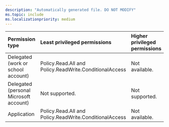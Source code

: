 ```yaml
---
description: "Automatically generated file. DO NOT MODIFY"
ms.topic: include
ms.localizationpriority: medium
---
```


|Permission type|Least privileged permissions|Higher privileged permissions|
|:---|:---|:---|
|Delegated (work or school account)|Policy.Read.All and Policy.ReadWrite.ConditionalAccess| Not available.|
|Delegated (personal Microsoft account)|Not supported.|Not supported.|
|Application|Policy.Read.All and Policy.ReadWrite.ConditionalAccess|Not available.|
